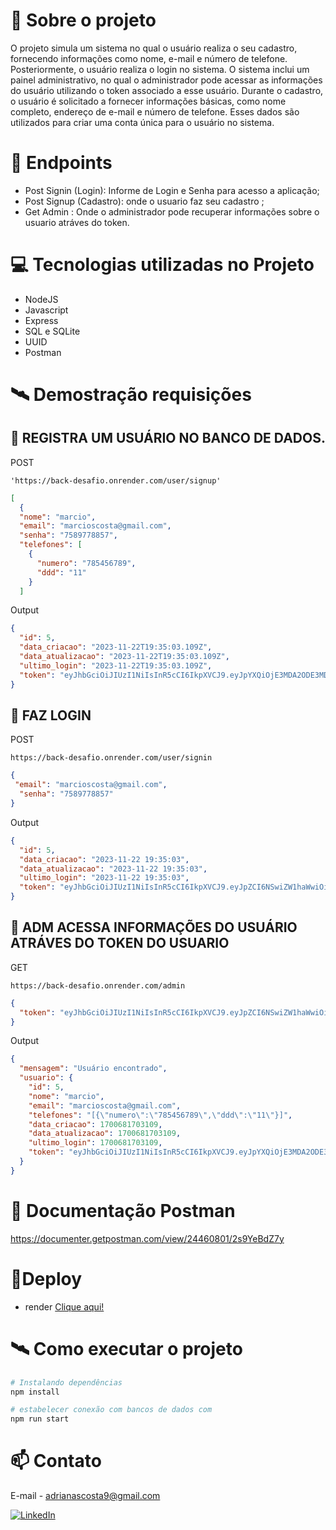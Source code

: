# 📖 Sobre o projeto
O projeto simula um sistema no qual o usuário realiza o seu cadastro, fornecendo informações como nome, e-mail e número de telefone. Posteriormente, o usuário realiza o login no sistema. O sistema inclui um painel administrativo, no qual o administrador pode acessar as informações do usuário utilizando o token associado a esse usuário.
Durante o cadastro, o usuário é solicitado a fornecer informações básicas, como nome completo, endereço de e-mail e número de telefone. Esses dados são utilizados para criar uma conta única para o usuário no sistema.


# 📝 Endpoints

- Post Signin (Login): Informe de Login e Senha para acesso a aplicação;
- Post Signup  (Cadastro): onde o usuario faz seu cadastro ;
- Get Admin : Onde o administrador pode recuperar informações sobre o usuario atráves do token.

# 💻 Tecnologias utilizadas no Projeto

- NodeJS
- Javascript
- Express
- SQL e SQLite
- UUID
- Postman
# 🛰 Demostração requisições 
## 🎯 REGISTRA UM USUÁRIO NO BANCO DE DADOS.

POST
```URL
'https://back-desafio.onrender.com/user/signup'
```
  
```JSON
[
  {
  "nome": "marcio",
  "email": "marcioscosta@gmail.com",
  "senha": "7589778857",
  "telefones": [
    {
      "numero": "785456789",
      "ddd": "11"
    }
  ]

```
Output
```JSON 
{
  "id": 5,
  "data_criacao": "2023-11-22T19:35:03.109Z",
  "data_atualizacao": "2023-11-22T19:35:03.109Z",
  "ultimo_login": "2023-11-22T19:35:03.109Z",
  "token": "eyJhbGciOiJIUzI1NiIsInR5cCI6IkpXVCJ9.eyJpYXQiOjE3MDA2ODE3MDMsImV4cCI6MTcwMDY4NTMwM30.3CViPbQw-Xxogg9cb1et-KJziifmEKNCbKE6JGOLMhs"
}
```

## 🎯 FAZ LOGIN

POST

```URL
https://back-desafio.onrender.com/user/signin
```

```JSON
{
 "email": "marcioscosta@gmail.com",
  "senha": "7589778857"
}
```
Output
```JSON 
{
  "id": 5,
  "data_criacao": "2023-11-22 19:35:03",
  "data_atualizacao": "2023-11-22 19:35:03",
  "ultimo_login": "2023-11-22 19:35:03",
  "token": "eyJhbGciOiJIUzI1NiIsInR5cCI6IkpXVCJ9.eyJpZCI6NSwiZW1haWwiOiJtYXJjaW9zY29zdGFAZ21haWwuY29tIiwiaWF0IjoxNzAwNjgxNzI3LCJleHAiOjE3MDA2ODUzMjd9.JeDUGAkgrMYKk8AowAjIwfKp0mlg2SzoDm954tXpULM"
}
```
## 🎯 ADM ACESSA INFORMAÇÕES DO USUÁRIO ATRÁVES DO TOKEN DO USUARIO

GET

```URL
https://back-desafio.onrender.com/admin
```
```JSON 
{
  "token": "eyJhbGciOiJIUzI1NiIsInR5cCI6IkpXVCJ9.eyJpZCI6NSwiZW1haWwiOiJtYXJjaW9zY29zdGFAZ21haWwuY29tIiwiaWF0IjoxNzAwNjgxNzI3LCJleHAiOjE3MDA2ODUzMjd9.JeDUGAkgrMYKk8AowAjIwfKp0mlg2SzoDm954tXpULM"
}
```
Output
```JSON 
{
  "mensagem": "Usuário encontrado",
  "usuario": {
    "id": 5,
    "nome": "marcio",
    "email": "marcioscosta@gmail.com",
    "telefones": "[{\"numero\":\"785456789\",\"ddd\":\"11\"}]",
    "data_criacao": 1700681703109,
    "data_atualizacao": 1700681703109,
    "ultimo_login": 1700681703109,
    "token": "eyJhbGciOiJIUzI1NiIsInR5cCI6IkpXVCJ9.eyJpYXQiOjE3MDA2ODE3MDMsImV4cCI6MTcwMDY4NTMwM30.3CViPbQw-Xxogg9cb1et-KJziifmEKNCbKE6JGOLMhs"
  }
}
```
# 📖 Documentação Postman
https://documenter.getpostman.com/view/24460801/2s9YeBdZ7y
# 🔗Deploy 
- render
[Clique aqui!](https://back-desafio.onrender.com)


# 🛰 Como executar o projeto 
```bash
# Instalando dependências
npm install

# estabelecer conexão com bancos de dados com 
npm run start
```
# 📫 Contato
E-mail - adrianascosta9@gmail.com

[![LinkedIn](https://img.shields.io/badge/LinkedIn-0077B5?style=for-the-badge&logo=linkedin&logoColor=white)](https://www.linkedin.com/in/adriana-ramss/)
